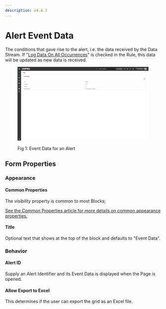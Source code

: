 ```yaml
---
description: v4.4.7
---
```


# Alert Event Data

The conditions that gave rise to the alert, i.e. the data received by the Data Stream. If "[Log Data On All Occurrences](https://documentation.xmpro.com/concepts/recommendation/rule#properties-on-the-rule)" is checked in the Rule, this data will be updated as new data is received.&#x20;

<figure><img src="../../.gitbook/assets/alert-event-data.png" alt=""><figcaption><p>Fig 1: Event Data for an Alert</p></figcaption></figure>

## Form Properties

### Appearance

#### Common Properties

The _visibility_ property is common to most Blocks;

[See the Common Properties article for more details on common appearance properties.](../common-properties.md#appearance)

#### Title

Optional text that shows at the top of the block and defaults to "Event Data".&#x20;

### Behavior

#### Alert ID

Supply an Alert Identifier and its Event Data is displayed when the Page is opened.

#### **Allow Export to Excel**

This determines if the user can export the grid as an Excel file.
